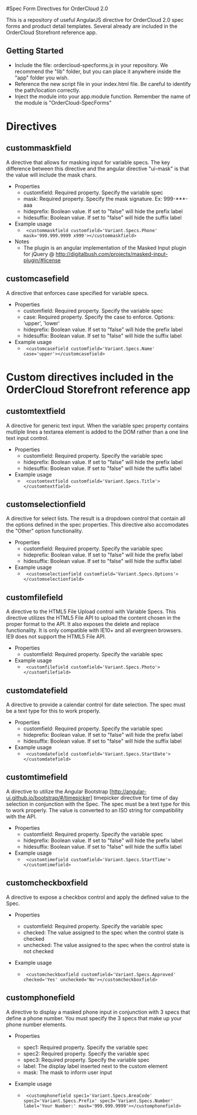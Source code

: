 #Spec Form Directives for OrderCloud 2.0

This is a repository of useful AngularJS directive for OrderCloud 2.0 spec forms and product detail templates. Several already are included in the OrderCloud Storefront reference app. 

## Getting Started

- Include the file: ordercloud-specforms.js in your repository.  We recommend the "lib" folder, but you can place it anywhere inside the "app" folder you wish. 
- Reference the new script file in your index.html file. Be careful to identify the path/location correctly.
- Inject the module into your app.module function. Remember the name of the module is "OrderCloud-SpecForms"

# Directives

## custommaskfield

A directive that allows for masking input for variable specs. The key difference between this directive and the angular directive "ui-mask" is that the value will include the mask chars. 

- Properties
  - customfield: Required property. Specify the variable spec
  - mask: Required property. Specify the mask signature. Ex: 999-***-aaa
  - hideprefix: Boolean value. If set to "false" will hide the prefix label
  - hidesuffix: Boolean value. If set to "false" will hide the suffix label
- Example usage
  - ``` <custommaskfield customfield='Variant.Specs.Phone' mask='999.999.9999 x999'></custommaskfield>```
- Notes
  - The plugin is an angular implementation of the Masked Input plugin for jQuery @ http://digitalbush.com/projects/masked-input-plugin/#license
  
## customcasefield

A directive that enforces case specified for variable specs.  

- Properties
  - customfield: Required property. Specify the variable spec
  - case: Required property. Specify the case to enforce. Options: 'upper', 'lower'
  - hideprefix: Boolean value. If set to "false" will hide the prefix label
  - hidesuffix: Boolean value. If set to "false" will hide the suffix label
- Example usage
  - ``` <customcasefield customfield='Variant.Specs.Name' case='upper'></customcasefield>```

# Custom directives included in the OrderCloud Storefront reference app

## customtextfield

A directive for generic text input. When the variable spec property contains mutliple lines a textarea element is added to the DOM rather than a one line text input control.

- Properties
  - customfield: Required property. Specify the variable spec
  - hideprefix: Boolean value. If set to "false" will hide the prefix label
  - hidesuffix: Boolean value. If set to "false" will hide the suffix label
- Example usage
  - ``` <customtextfield customfield='Variant.Specs.Title'></customtextfield>```

## customselectionfield

A directive for select lists. The result is a dropdown control that contain all the options defined in the spec properties. This directive also accomodates the "Other" option functionality. 

- Properties
  - customfield: Required property. Specify the variable spec
  - hideprefix: Boolean value. If set to "false" will hide the prefix label
  - hidesuffix: Boolean value. If set to "false" will hide the suffix label
- Example usage
  - ``` <customselectionfield customfield='Variant.Specs.Options'></customselectionfield>```

## customfilefield

A directive to the HTML5 File Upload control with Variable Specs. This directive utilizes the HTML5 File API to upload the content chosen in the proper format to the API. It also exposes the delete and replace functionality. It is only compatible with IE10+ and all evergreen browsers. IE9 does not support the HTML5 File API.

- Properties
  - customfield: Required property. Specify the variable spec
- Example usage
  - ``` <customfilefield customfield='Variant.Specs.Photo'></customfilefield>```

## customdatefield

A directive to provide a calendar control for date selection. The spec must be a text type for this to work properly.  

- Properties
  - customfield: Required property. Specify the variable spec
  - hideprefix: Boolean value. If set to "false" will hide the prefix label
  - hidesuffix: Boolean value. If set to "false" will hide the suffix label
- Example usage
  - ``` <customdatefield customfield='Variant.Specs.StartDate'></customdatefield>```

## customtimefield

A directive to utilize the Angular Bootstrap [http://angular-ui.github.io/bootstrap/#/timepicker] timepicker directive for time of day selection in conjunction with the Spec. The spec must be a text type for this to work properly. The value is converted to an ISO string for compatibility with the API.

- Properties
  - customfield: Required property. Specify the variable spec
  - hideprefix: Boolean value. If set to "false" will hide the prefix label
  - hidesuffix: Boolean value. If set to "false" will hide the suffix label
- Example usage
  - ``` <customtimefield customfield='Variant.Specs.StartTime'></customtimefield>```

## customcheckboxfield

A directive to expose a checkbox control and apply the defined value to the Spec. 

- Properties
  - customfield: Required property. Specify the variable spec
  - checked: The value assigned to the spec when the control state is checked
  - unchecked: The value assigned to the spec when the control state is not checked
  
- Example usage
  - ``` <customcheckboxfield customfield='Variant.Specs.Approved' checked='Yes' unchecked='No'></customcheckboxfield>```

## customphonefield

A directive to display a masked phone input in conjunction with 3 specs that define a phone number. You must specify the 3 specs that make up your phone number elements. 

- Properties
  - spec1: Required property. Specify the variable spec
  - spec2: Required property. Specify the variable spec
  - spec3: Required property. Specify the variable spec
  - label: The display label inserted next to the custom element
  - mask: The mask to inform user input
  
- Example usage
  - ``` <customphonefield spec1='Variant.Specs.AreaCode' spec2='Variant.Specs.Prefix' spec3='Variant.Specs.Number' label='Your Number:' mask='999.999.9999'></customphonefield>```
